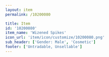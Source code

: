 ```yaml
---
layout: item
permalink: /10200080

title: Item
id: '10200080'
item_name: 'Wizened Spikes'
icon_url: 'item/icon/customize/10200080.png'
sub_header: ['Gender: Male', 'Cosmetic']
footer: ['Untradable, Unsellable']
---
```

